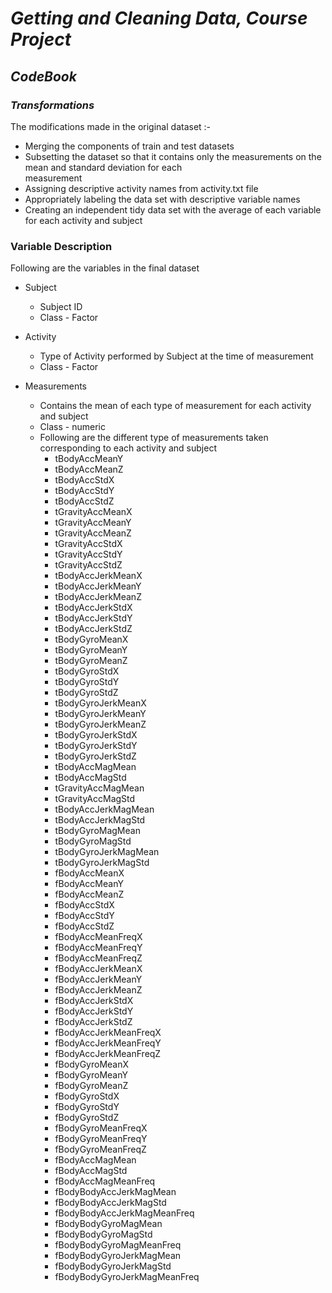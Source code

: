 # ***Getting and Cleaning Data, Course Project***

## *CodeBook*

### *Transformations*

The modifications made in the original dataset :-

* Merging the components of train and test datasets
* Subsetting the dataset so that it contains only the measurements on the mean and standard deviation for each  
  measurement
* Assigning descriptive activity names from activity.txt file
* Appropriately labeling the data set with descriptive variable names
* Creating an independent tidy data set with the average of each variable for each activity and subject

### Variable Description 

Following are the variables in the final dataset

* Subject
    + Subject ID
    + Class - Factor 
   
* Activity
    + Type of Activity performed by Subject at the time of measurement
    + Class - Factor

* Measurements
    + Contains the mean of each type of measurement for each activity and subject
    + Class - numeric
    + Following are the different type of measurements taken corresponding to each activity and subject
        -  tBodyAccMeanY
        -  tBodyAccMeanZ
        -  tBodyAccStdX
        -  tBodyAccStdY
        -  tBodyAccStdZ
        -  tGravityAccMeanX
        -  tGravityAccMeanY
        -  tGravityAccMeanZ
        -  tGravityAccStdX
        -  tGravityAccStdY
        -  tGravityAccStdZ
        -  tBodyAccJerkMeanX
        -  tBodyAccJerkMeanY
        -  tBodyAccJerkMeanZ
        -  tBodyAccJerkStdX
        -  tBodyAccJerkStdY
        -  tBodyAccJerkStdZ
        -  tBodyGyroMeanX
        -  tBodyGyroMeanY
        -  tBodyGyroMeanZ
        -  tBodyGyroStdX
        -  tBodyGyroStdY
        -  tBodyGyroStdZ
        -  tBodyGyroJerkMeanX
        -  tBodyGyroJerkMeanY
        -  tBodyGyroJerkMeanZ
        -  tBodyGyroJerkStdX
        -  tBodyGyroJerkStdY
        -  tBodyGyroJerkStdZ
        -  tBodyAccMagMean
        -  tBodyAccMagStd
        -  tGravityAccMagMean
        -  tGravityAccMagStd
        -  tBodyAccJerkMagMean
        -  tBodyAccJerkMagStd
        -  tBodyGyroMagMean
        -  tBodyGyroMagStd
        -  tBodyGyroJerkMagMean
        -  tBodyGyroJerkMagStd
        -  fBodyAccMeanX
        -  fBodyAccMeanY
        -  fBodyAccMeanZ
        -  fBodyAccStdX
        -  fBodyAccStdY
        -  fBodyAccStdZ
        -  fBodyAccMeanFreqX
        -  fBodyAccMeanFreqY
        -  fBodyAccMeanFreqZ
        -  fBodyAccJerkMeanX
        -  fBodyAccJerkMeanY
        -  fBodyAccJerkMeanZ
        -  fBodyAccJerkStdX
        -  fBodyAccJerkStdY
        -  fBodyAccJerkStdZ
        -  fBodyAccJerkMeanFreqX
        -  fBodyAccJerkMeanFreqY
        -  fBodyAccJerkMeanFreqZ
        -  fBodyGyroMeanX
        -  fBodyGyroMeanY
        -  fBodyGyroMeanZ
        -  fBodyGyroStdX
        -  fBodyGyroStdY
        -  fBodyGyroStdZ
        -  fBodyGyroMeanFreqX
        -  fBodyGyroMeanFreqY
        -  fBodyGyroMeanFreqZ
        -  fBodyAccMagMean
        -  fBodyAccMagStd
        -  fBodyAccMagMeanFreq
        -  fBodyBodyAccJerkMagMean
        -  fBodyBodyAccJerkMagStd
        -  fBodyBodyAccJerkMagMeanFreq
        -  fBodyBodyGyroMagMean
        -  fBodyBodyGyroMagStd
        -  fBodyBodyGyroMagMeanFreq
        -  fBodyBodyGyroJerkMagMean
        -  fBodyBodyGyroJerkMagStd
        -  fBodyBodyGyroJerkMagMeanFreq